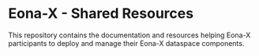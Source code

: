 # Eona-X - Shared Resources

This repository contains the documentation and resources helping Eona-X participants to deploy and manage
their Eona-X dataspace components.


